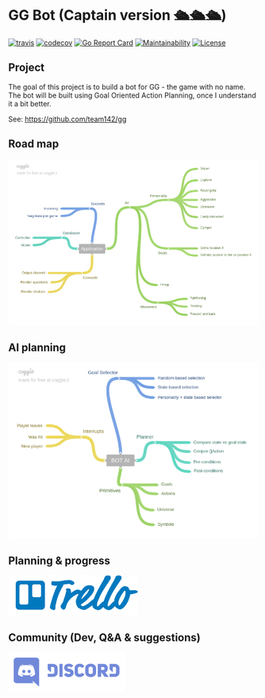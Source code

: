 # GG Bot (Captain version 🛳️🛳️🛳️)

[![travis](https://travis-ci.org/just1689/gg-bot-captain.svg?branch=master)](https://travis-ci.org/just1689/gg-bot-captain)
[![codecov](https://codecov.io/gh/just1689/gg-bot-captain/branch/master/graph/badge.svg)](https://codecov.io/gh/just1689/gg-bot-captain)
[![Go Report Card](https://goreportcard.com/badge/github.com/just1689/gg-bot-captain)](https://goreportcard.com/report/github.com/just1689/gg-bot-captain)
[![Maintainability](https://api.codeclimate.com/v1/badges/6337f6fcf9837f809721/maintainability)](https://codeclimate.com/github/just1689/gg-bot-captain/maintainability)
[![License](http://img.shields.io/:license-mit-blue.svg?style=flat)](http://badges.mit-license.org)



## Project
The goal of this project is to build a bot for GG - the game with no name. The bot will be built using Goal Oriented Action Planning, once I understand it a bit better.

See: https://github.com/team142/gg


## Road map
<a href="https://trello.com/b/PdVD4YUo/gg-bot-captain"><img src="docs/scope.png" width="800"></a>

## AI planning

<img src="docs/ai.png" width="800" />


## Planning & progress
<a href="https://trello.com/b/PdVD4YUo/gg-bot-captain"><img src="docs/trello.png" height="80"></a>



## Community (Dev, Q&A & suggestions)
<a href="https://discord.gg/QaagkDh"><img src="docs/discord.png" height="80"></a>




